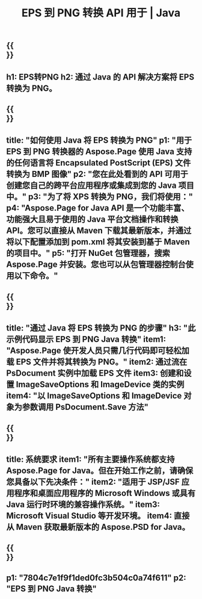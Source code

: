 ﻿---
translation: true
template: /_templates/_conversion-child-java.md
title: EPS 到 PNG 转换 API 用于 | Java
url: /java/conversion/eps-to-png/
description: EPS 格式到 PNG 文件的示例 Java 转换代码。使用此示例代码在任何基于 Web 或桌面 Java 的应用程序中将 EPS 转换为 PNG。
informat: EPS
outformat: PNG
otherformats: XPS PS
---

{{<section banner>}}
---
h1: EPS转PNG
h2: 通过 Java 的 API 解决方案将 EPS 转换为 PNG。
---

{{<section overview>}}
---
title: "如何使用 Java 将 EPS 转换为 PNG"
p1: "用于 EPS 到 PNG 转换器的 Aspose.Page 使用 Java 支持的任何语言将 Encapsulated PostScript (EPS) 文件转换为 BMP 图像"
p2: "您在此处看到的 API 可用于创建您自己的跨平台应用程序或集成到您的 Java 项目中。"
p3: "为了将 XPS 转换为 PNG，我们将使用："
p4: "Aspose.Page for Java API 是一个功能丰富、功能强大且易于使用的 Java 平台文档操作和转换 API。您可以直接从 Maven 下载其最新版本，并通过将以下配置添加到 pom.xml 将其安装到基于 Maven 的项目中。"
p5: "打开 NuGet 包管理器，搜索 Aspose.Page 并安装。您也可以从包管理器控制台使用以下命令。"
---

{{<section feature1>}}
---
title: "通过 Java 将 EPS 转换为 PNG 的步骤"
h3: "此示例代码显示 EPS 到 PNG Java 转换"
item1: "Aspose.Page 使开发人员只需几行代码即可轻松加载 EPS 文件并将其转换为 PNG。"
item2: 通过流在 PsDocument 实例中加载 EPS 文件
item3: 创建和设置 ImageSaveOptions 和 ImageDevice 类的实例
item4: "以 ImageSaveOptions 和 ImageDevice 对象为参数调用 PsDocument.Save 方法"
---

{{<section feature2>}}
---
title: 系统要求
item1: "所有主要操作系统都支持 Aspose.Page for Java。但在开始工作之前，请确保您具备以下先决条件："
item2: "适用于 JSP/JSF 应用程序和桌面应用程序的 Microsoft Windows 或具有 Java 运行时环境的兼容操作系统。"
item3: Microsoft Visual Studio 等开发环境。
item4: 直接从 Maven 获取最新版本的 Aspose.PSD for Java。
---

{{<section gist>}}
---
p1: "7804c7e1f9f1ded0fc3b504c0a74f611"
p2: "EPS 到 PNG Java 转换"
---
